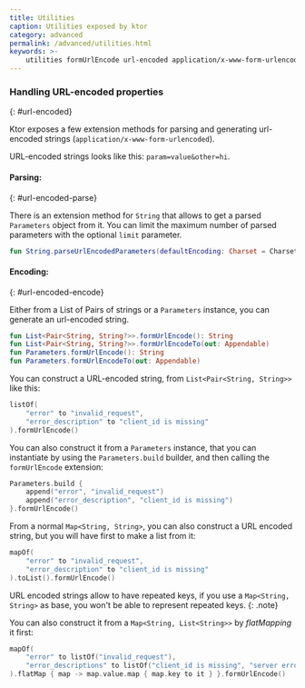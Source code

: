 ```yaml
---
title: Utilities
caption: Utilities exposed by ktor
category: advanced
permalink: /advanced/utilities.html
keywords: >-
    utilities formUrlEncode url-encoded application/x-www-form-urlencoded map to URL encoded string list to url encoded string Parameters
---
```


### Handling URL-encoded properties
{: #url-encoded}

Ktor exposes a few extension methods for parsing and generating url-encoded strings (`application/x-www-form-urlencoded`).

URL-encoded strings looks like this: `param=value&other=hi`.

#### Parsing:
{: #url-encoded-parse}

There is an extension method for `String` that allows to get a parsed `Parameters` object from it. You can limit
the maximum number of parsed parameters with the optional `limit` parameter.

```kotlin
fun String.parseUrlEncodedParameters(defaultEncoding: Charset = Charsets.UTF_8, limit: Int = 1000): Parameters
```

#### Encoding:
{: #url-encoded-encode}

Either from a List of Pairs of strings or a `Parameters` instance, you can generate an url-encoded string.

```kotlin
fun List<Pair<String, String?>>.formUrlEncode(): String
fun List<Pair<String, String?>>.formUrlEncodeTo(out: Appendable)
fun Parameters.formUrlEncode(): String
fun Parameters.formUrlEncodeTo(out: Appendable)
```

You can construct a URL-encoded string, from `List<Pair<String, String>>` like this:

```kotlin
listOf(
	"error" to "invalid_request",
	"error_description" to "client_id is missing"
).formUrlEncode()
```

You can also construct it from a `Parameters` instance, that you can instantiate by using the `Parameters.build` builder, and then calling the `formUrlEncode` extension:

```kotlin
Parameters.build {
	append("error", "invalid_request")
	append("error_description", "client_id is missing")
}.formUrlEncode()
```

From a normal `Map<String, String>`, you can also construct a URL encoded string, but you will have first to make a list from it:

```kotlin
mapOf(
	"error" to "invalid_request",
	"error_description" to "client_id is missing"
).toList().formUrlEncode()
```

URL encoded strings allow to have repeated keys, if you use a `Map<String, String>` as base, you won't be able to
represent repeated keys.
{: .note}

You can also construct it from a `Map<String, List<String>>` by *flatMapping* it first:

```kotlin
mapOf(
    "error" to listOf("invalid_request"),
    "error_descriptions" to listOf("client_id is missing", "server error")
).flatMap { map -> map.value.map { map.key to it } }.formUrlEncode()
```
